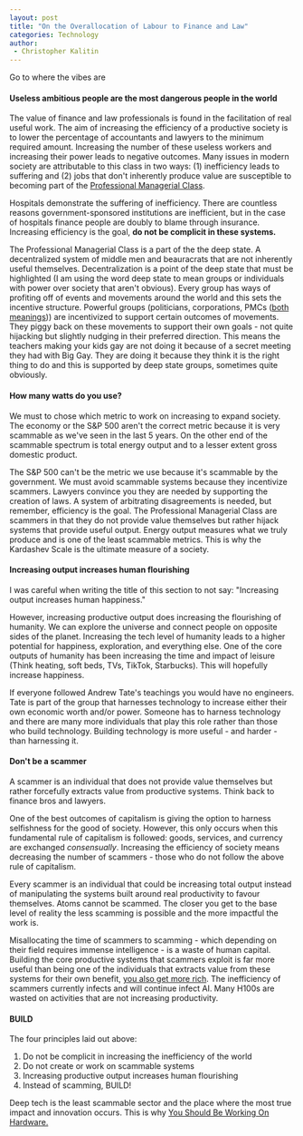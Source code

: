 ```yaml
---
layout: post
title: "On the Overallocation of Labour to Finance and Law"
categories: Technology
author:
 - Christopher Kalitin
---
```


Go to where the vibes are

#### <b>Useless ambitious people are the most dangerous people in the world</b>

The value of finance and law professionals is found in the facilitation of real useful work. The aim of increasing the efficiency of a productive society is to lower the percentage of accountants and lawyers to the minimum required amount. Increasing the number of these useless workers and increasing their power leads to negative outcomes. Many issues in modern society are attributable to this class in two ways: (1) inefficiency leads to suffering and (2) jobs that don't inherently produce value are susceptible to becoming part of the <a href= "{{site.url}}/assets/images/overallocation-of-labour/Geohot-PMC.png">Professional Managerial Class</a>.

Hospitals demonstrate the suffering of inefficiency. There are countless reasons government-sponsored institutions are inefficient, but in the case of hospitals finance people are doubly to blame through insurance. Increasing efficiency is the goal, <b>do not be complicit in these systems.</b>

The Professional Managerial Class is a part of the the deep state. A decentralized system of middle men and beauracrats that are not inherently useful themselves. Decentralization is a point of the deep state that must be highlighted (I am using the word deep state to mean groups or individuals with power over society that aren't obvious). Every group has ways of profiting off of events and movements around the world and this sets the incentive structure. Powerful groups (politicians, corporations, PMCs (<a href="https://ckalitin.github.io/assets/images/overallocation-of-labour/Geohot-PMC.png">both</a> <a href="https://en.wikipedia.org/wiki/Private_military_company">meanings</a>)) are incentivized to support certain outcomes of movements. They piggy back on these movements to support their own goals - not quite hijacking but slightly nudging in their preferred direction. This means the teachers making your kids gay are not doing it because of a secret meeting they had with Big Gay. They are doing it because they think it is the right thing to do and this is supported by deep state groups, sometimes quite obviously. 

#### <b>How many watts do you use?</b>

We must to chose which metric to work on increasing to expand society. The economy or the S&P 500 aren't the correct metric because it is very scammable as we've seen in the last 5 years. On the other end of the scammable spectrum is total energy output and to a lesser extent gross domestic product.

The S&P 500 can't be the metric we use because it's scammable by the government. We must avoid scammable systems because they incentivize scammers. Lawyers convince you they are needed by supporting the creation of laws.  A system of arbitrating disagreements is needed, but remember, efficiency is the goal. The Professional Managerial Class are scammers in that they do not provide value themselves but rather hijack systems that provide useful output. Energy output measures what we truly produce and is one of the least scammable metrics. This is why the Kardashev Scale is the ultimate measure of a society.

#### <b>Increasing output increases human flourishing</b>

I was careful when writing the title of this section to not say: "Increasing output increases human happiness." 

However, increasing productive output does increasing the flourishing of humanity. We can explore the universe and connect people on opposite sides of the planet. Increasing the tech level of humanity leads to a higher potential for happiness, exploration, and everything else. One of the core outputs of humanity has been increasing the time and impact of leisure (Think heating, soft beds, TVs, TikTok, Starbucks). This will hopefully increase happiness.

If everyone followed Andrew Tate's teachings you would have no engineers. Tate is part of the group that harnesses technology to increase either their own economic worth and/or power. Someone has to harness technology and there are many more individuals that play this role rather than those who build technology. Building technology is more useful - and harder - than harnessing it.

#### <b>Don't be a scammer</b>

A scammer is an individual that does not provide value themselves but rather forcefully extracts value from productive systems. Think back to finance bros and lawyers.

One of the best outcomes of capitalism is giving the option to harness selfishness for the good of society. However, this only occurs when this fundamental rule of capitalism is followed: goods, services, and currency are exchanged <i>consensually</i>. Increasing the efficiency of society means decreasing the number of scammers - those who do not follow the above rule of capitalism.

Every scammer is an individual that could be increasing total output instead of manipulating the systems built around real productivity to favour themselves. Atoms cannot be scammed. The closer you get to the base level of reality the less scamming is possible and the more impactful the work is.

Misallocating the time of scammers to scamming - which depending on their field requires immense intelligence - is a waste of human capital. Building the core productive systems that scammers exploit is far more useful than being one of the individuals that extracts value from these systems for their own benefit, <a href="https://www.forbes.com/real-time-billionaires/#485dd98e3d78">you also get more rich</a>. The inefficiency of scammers currently infects and will continue infect AI. Many H100s are wasted on activities that are not increasing productivity.

#### <b>BUILD</b>

The four principles laid out above:
1. Do not be complicit in increasing the inefficiency of the world
2. Do not create or work on scammable systems
3. Increasing productive output increases human flourishing
4. Instead of scamming, BUILD!

Deep tech is the least scammable sector and the place where the most true impact and innovation occurs. This is why <a href="https://caseyhandmer.wordpress.com/2023/08/25/you-should-be-working-on-hardware/">You Should Be Working On Hardware.</a>